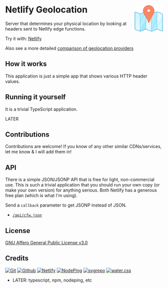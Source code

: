 # Netlify Geolocation  [<img alt="Geolocation logo" src="docs/favicon.svg" height="90" align="right" />](https://netlify-geo.redirect2.me/)

Server that determines your physical location by looking at headers sent to Netlify edge functions.

Try it with: [Netlify](https://netlify-geo.redirect2.me/)

Also see a more detailed [comparison of geolocation providers](https://resolve.rs/ip/geolocation.html)

## How it works

This application is just a simple app that shows various HTTP header values.

## Running it yourself

It is a trivial TypeScript application.  

LATER

## Contributions

Contributions are welcome!  If you know of any other similar CDNs/services, let me know & I will add them in!

## API

There is a simple JSON/JSONP API that is free for light, non-commercial use.  This is such a trivial application that you should run your own copy (or make your own  version) for anything serious.  Both Netlify has a generous free plan (which is what I'm using).

Send a `callback` parameter to get JSONP instead of JSON.

- [`/api/cfw.json`](https://aws-geo.redirect2.me/api/cfw.json)

## License

[GNU Affero General Public License v3.0](LICENSE.txt)

## Credits

[![Git](https://www.vectorlogo.zone/logos/git-scm/git-scm-ar21.svg)](https://git-scm.com/ "Version control")
[![Github](https://www.vectorlogo.zone/logos/github/github-ar21.svg)](https://github.com/ "Code hosting")
[![Netlify](https://www.vectorlogo.zone/logos/netlify/netlify-ar21.svg)](https://www.netlify.com/ "Hosting and geolocation")
[![NodePing](https://www.vectorlogo.zone/logos/nodeping/nodeping-ar21.svg)](https://nodeping.com?rid=201109281250J5K3P "Uptime monitoring")
[![svgrepo](https://www.vectorlogo.zone/logos/svgrepo/svgrepo-ar21.svg)](https://www.svgrepo.com/svg/185727/map-position "favicon")
[![water.css](https://www.vectorlogo.zone/logos/netlifyapp_watercss/netlifyapp_watercss-ar21.svg)](https://watercss.netlify.app/ "Classless CSS")

- LATER: typescript, npm, nodeping, etc
